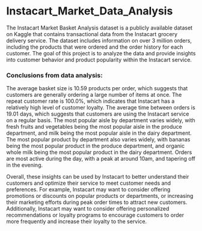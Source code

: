# Instacart_Market_Data_Analysis
The Instacart Market Basket Analysis dataset is a publicly available dataset on Kaggle that contains transactional data from the 
Instacart grocery delivery service. 
The dataset includes information on over 3 million orders, including the products that were ordered and the order history for each customer. 
The goal of this project is to analyze the data and provide insights into customer behavior and product popularity within the Instacart service.

### Conclusions from data analysis:

The average basket size is 10.59 products per order, which suggests that customers are generally ordering a large number of items at once.
The repeat customer rate is 100.0%, which indicates that Instacart has a relatively high level of customer loyalty.
The average time between orders is 19.01 days, which suggests that customers are using the Instacart service on a regular basis.
The most popular aisle by department varies widely, with fresh fruits and vegetables being the most popular aisle in the produce department, 
and milk being the most popular aisle in the dairy department.
The most popular product by department also varies widely, with bananas being the most popular product in the produce department, 
and organic whole milk being the most popular product in the dairy department.
Orders are most active during the day, with a peak at around 10am, and tapering off in the evening.


Overall, these insights can be used by Instacart to better understand their customers and optimize their service to meet customer needs and preferences. 
For example, Instacart may want to consider offering promotions or discounts on popular products or departments, 
or increasing their marketing efforts during peak order times to attract new customers. 
Additionally, Instacart may want to consider offering personalized recommendations or loyalty programs to encourage customers to order more frequently 
and increase their loyalty to the service.
